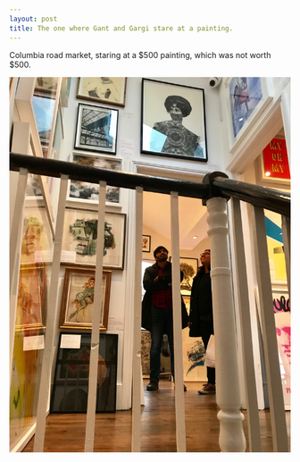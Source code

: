 ```yaml
---
layout: post
title: The one where Gant and Gargi stare at a painting.
---
```


Columbia road market, staring at a $500 painting, which was not worth $500. 

![Paintings](/images/gant_me_paintings.jpg)


